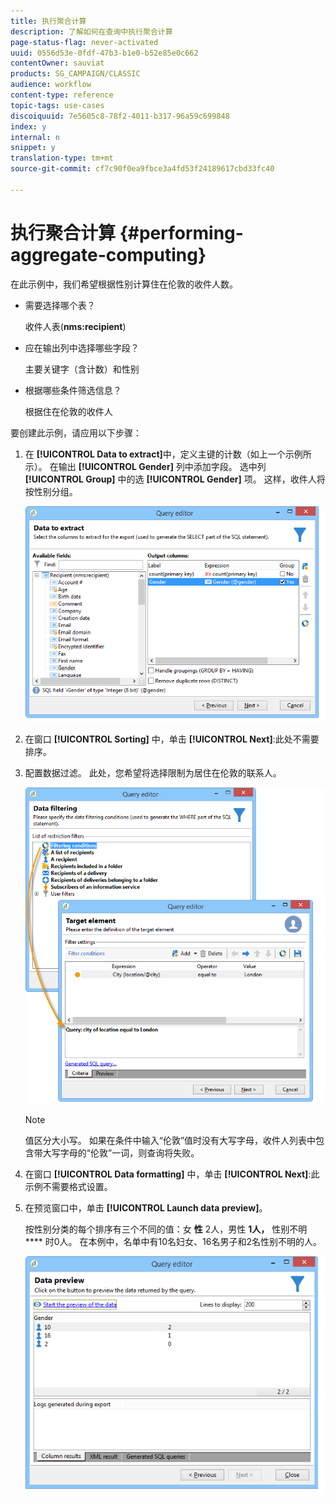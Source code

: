 ```yaml
---
title: 执行聚合计算
description: 了解如何在查询中执行聚合计算
page-status-flag: never-activated
uuid: 0556d53e-0fdf-47b3-b1e0-b52e85e0c662
contentOwner: sauviat
products: SG_CAMPAIGN/CLASSIC
audience: workflow
content-type: reference
topic-tags: use-cases
discoiquuid: 7e5605c8-78f2-4011-b317-96a59c699848
index: y
internal: n
snippet: y
translation-type: tm+mt
source-git-commit: cf7c90f0ea9fbce3a4fd53f24189617cbd33fc40

---
```



# 执行聚合计算 {#performing-aggregate-computing}

在此示例中，我们希望根据性别计算住在伦敦的收件人数。

* 需要选择哪个表？

   收件人表(**nms:recipient**)

* 应在输出列中选择哪些字段？

   主要关键字（含计数）和性别

* 根据哪些条件筛选信息？

   根据住在伦敦的收件人

要创建此示例，请应用以下步骤：

1. 在 **[!UICONTROL Data to extract]**&#x200B;中，定义主键的计数（如上一个示例所示）。 在输出 **[!UICONTROL Gender]** 列中添加字段。 选中列 **[!UICONTROL Group]** 中的选 **[!UICONTROL Gender]** 项。 这样，收件人将按性别分组。

   ![](assets/query_editor_nveau_27.png)

1. 在窗口 **[!UICONTROL Sorting]** 中，单击 **[!UICONTROL Next]**:此处不需要排序。
1. 配置数据过滤。 此处，您希望将选择限制为居住在伦敦的联系人。

   ![](assets/query_editor_22.png)

   >[!NOTE]
   >
   >值区分大小写。 如果在条件中输入“伦敦”值时没有大写字母，收件人列表中包含带大写字母的“伦敦”一词，则查询将失败。

1. 在窗口 **[!UICONTROL Data formatting]** 中，单击 **[!UICONTROL Next]**:此示例不需要格式设置。
1. 在预览窗口中，单击 **[!UICONTROL Launch data preview]**。

   按性别分类的每个排序有三个不同的值：女 **性** 2人，男性 **1人，** 性别不明 **** 时0人。 在本例中，名单中有10名妇女、16名男子和2名性别不明的人。

   ![](assets/query_editor_agregat_04.png)
